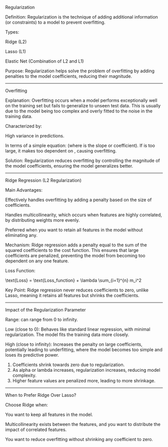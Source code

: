Regularization

Definition:
Regularization is the technique of adding additional information (or constraints) to a model to prevent overfitting.

Types:

Ridge (L2)

Lasso (L1)

Elastic Net (Combination of L2 and L1)


Purpose:
Regularization helps solve the problem of overfitting by adding penalties to the model coefficients, reducing their magnitude.


---

Overfitting

Explanation:
Overfitting occurs when a model performs exceptionally well on the training set but fails to generalize to unseen test data. This is usually due to the model being too complex and overly fitted to the noise in the training data.

Characterized by:

High variance in predictions.

In terms of a simple equation:
 (where  is the slope or coefficient).
If  is too large, it makes  too dependent on , causing overfitting.


Solution:
Regularization reduces overfitting by controlling the magnitude of the model coefficients, ensuring the model generalizes better.


---

Ridge Regression (L2 Regularization)

Main Advantages:

Effectively handles overfitting by adding a penalty based on the size of coefficients.

Handles multicollinearity, which occurs when features are highly correlated, by distributing weights more evenly.

Preferred when you want to retain all features in the model without eliminating any.


Mechanism:
Ridge regression adds a penalty equal to the sum of the squared coefficients to the cost function. This ensures that large coefficients are penalized, preventing the model from becoming too dependent on any one feature.

Loss Function:

\text{Loss} = \text{Loss\_function} + \lambda \sum_{i=1}^{n} m_i^2

Key Point:
Ridge regression never reduces coefficients to zero, unlike Lasso, meaning it retains all features but shrinks the coefficients.



---

Impact of the Regularization Parameter 

Range:
 can range from 0 to infinity.

Low  (close to 0): Behaves like standard linear regression, with minimal regularization. The model fits the training data more closely.

High  (close to infinity): Increases the penalty on large coefficients, potentially leading to underfitting, where the model becomes too simple and loses its predictive power.

1. Coefficients shrink towards zero due to  regularization.
2. As alpha or lambda increases, regularization increases, reducing model complexity.
3. Higher feature values are penalized more, leading to more shrinkage.

---

When to Prefer Ridge Over Lasso?

Choose Ridge when:

You want to keep all features in the model.

Multicollinearity exists between the features, and you want to distribute the impact of correlated features.

You want to reduce overfitting without shrinking any coefficient to zero.
